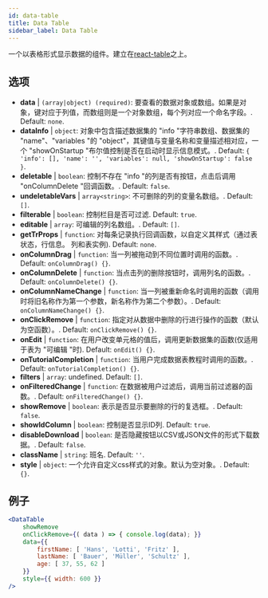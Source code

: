```yaml
---
id: data-table 
title: Data Table
sidebar_label: Data Table
---
```


一个以表格形式显示数据的组件。建立在[react-table](https://react-table.js.org/)之上。

## 选项

* __data__ | `(array|object) (required)`: 要查看的数据对象或数组。如果是对象，键对应于列值，而数组则是一个对象数组，每个列对应一个命名字段。. Default: `none`.
* __dataInfo__ | `object`: 对象中包含描述数据集的 "info "字符串数组、数据集的 "name"、"variables "的 "object"，其键值与变量名称和变量描述相对应，一个 "showOnStartup "布尔值控制是否在启动时显示信息模式。. Default: `{
  'info': [],
  'name': '',
  'variables': null,
  'showOnStartup': false
}`.
* __deletable__ | `boolean`: 控制不存在 "info "的列是否有按钮，点击后调用 "onColumnDelete "回调函数。. Default: `false`.
* __undeletableVars__ | `array<string>`: 不可删除的列的变量名数组。. Default: `[]`.
* __filterable__ | `boolean`: 控制栏目是否可过滤. Default: `true`.
* __editable__ | `array`: 可编辑的列名数组。. Default: `[]`.
* __getTrProps__ | `function`: 对每条记录执行回调函数，以自定义其样式（通过表状态，行信息。
列和表实例). Default: `none`.
* __onColumnDrag__ | `function`: 当一列被拖动到不同位置时调用的函数。. Default: `onColumnDrag() {}`.
* __onColumnDelete__ | `function`: 当点击列的删除按钮时，调用列名的函数。. Default: `onColumnDelete() {}`.
* __onColumnNameChange__ | `function`: 当一列被重新命名时调用的函数（调用时将旧名称作为第一个参数，新名称作为第二个参数）。. Default: `onColumnNameChange() {}`.
* __onClickRemove__ | `function`: 指定对从数据中删除的行进行操作的函数（默认为空函数）。. Default: `onClickRemove() {}`.
* __onEdit__ | `function`: 在用户改变单元格的值后，调用更新数据集的函数(仅适用于表为 "可编辑 "时). Default: `onEdit() {}`.
* __onTutorialCompletion__ | `function`: 当用户完成数据表教程时调用的函数。. Default: `onTutorialCompletion() {}`.
* __filters__ | `array`: undefined. Default: `[]`.
* __onFilteredChange__ | `function`: 在数据被用户过滤后，调用当前过滤器的函数。. Default: `onFilteredChange() {}`.
* __showRemove__ | `boolean`: 表示是否显示要删除的行的复选框。. Default: `false`.
* __showIdColumn__ | `boolean`: 控制是否显示ID列. Default: `true`.
* __disableDownload__ | `boolean`: 是否隐藏按钮以CSV或JSON文件的形式下载数据。. Default: `false`.
* __className__ | `string`: 班名. Default: `''`.
* __style__ | `object`: 一个允许自定义css样式的对象。默认为空对象。. Default: `{}`.


## 例子

```jsx live
<DataTable
    showRemove
    onClickRemove={( data ) => { console.log(data); }}
    data={{ 
        firstName: [ 'Hans', 'Lotti', 'Fritz' ], 
        lastName: [ 'Bauer', 'Müller', 'Schultz' ],
        age: [ 37, 55, 62 ]
    }}
    style={{ width: 600 }}
/>
```

